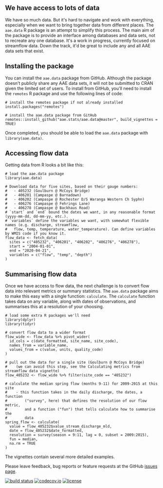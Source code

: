 ## We have access to lots of data

We have so much data. But it's hard to navigate and work with everything, especially when we want to bring together data from different places. The `aae.data` R package is an attempt to simplify this process. The main aim of the package is to provide an interface among databases and data sets, not to recreate any one database. It's a work in progress, currently focused on streamflow data. Down the track, it'd be great to include any and all AAE data sets that exist.

## Installing the package

You can install the `aae.data` package from GitHub. Although the package doesn't publicly share any AAE data sets, it will not be submitted to CRAN given the limited set of users. To install from GitHub, you'll need to install the `remotes` R package and use the following lines of code:

```{r install-packages, eval = FALSE}
# install the remotes package if not already installed
install.packages("remotes")

# install the aae.data package from GitHub
remotes::install_github("aae.stats/aae.data@master", build_vignettes = TRUE)
```

Once completed, you should be able to load the `aae.data` package with `library(aae.data)`.

## Accessing flow data

Getting data from R looks a bit like this:

```{r}
# load the aae.data package
library(aae.data)

# Download data for five sites, based on their gauge numbers:
#   - 405232 (Goulburn @ McCoys Bridge)
#   - 406201 (Campaspe @ Barnadown)
#   - 406202 (Campaspe @ Rochester D/S Waranga Western Ch Syphn)
#   - 406276 (Campaspe @ Fehrings Lane)
#   - 406278 (Campaspe @ Backhaus Road)
# `start` and `end` bound the dates we want, in any reasonable format (yyyy-mm-dd, dd-mm-yy, etc.).
# `variables` define the variables we want, with somewhat flexible names (e.g. discharge, streamflow,
#   flow, temp, temperature, water_temperature). Can define variables by WMIS code if you know it.
flow_data <- fetch_data(
  sites = c("405232", "406201", "406202", "406276", "406278"),
  start = "2004-01-01",
  end = "2020-04-21",
  variables = c("flow", "temp", "depth")
)
```

## Summarising flow data

Once we have access to flow data, the next challenge is to convert flow data into relevant metrics or summary statistics. The `aae.data` package aims to make this easy with a single function: `calculate`. The `calculate` function takes data on any variable, along with dates of observations, and summarises this at a resolution of your choosing. 

```{r}
# load some extra R packages we'll need
library(dplyr)
library(tidyr)

# convert flow data to a wider format
flow_wide <- flow_data %>% pivot_wider(
  id_cols = c(date_formatted, site_name, site_code),
  names_from = variable_name,
  values_from = c(value, units, quality_code)
)

# pull out the data for a single site (Goulburn @ McCoys Bridge)
#    (we can avoid this step, see the Calculating metrics from streamflow data vignette)
flow_405232 <- flow_wide %>% filter(site_code == "405232")

# calculate the median spring flow (months 9-11) for 2009-2015 at this site
#    - this function takes in the daily discharge, the dates, a function
#        ("survey", here) that defines the resolution of our flow metric,
#        and a function ("fun") that tells calculate how to summarise the
#        data
spring_flow <- calculate(
  value = flow_405232$value_stream_discharge_mld,
  date = flow_405232$date_formatted,
  resolution = survey(season = 9:11, lag = 0, subset = 2009:2015),
  fun = median,
  na.rm = TRUE
)
```

The vignettes contain several more detailed examples.

Please leave feedback, bug reports or feature requests at the GitHub [issues page](https://github.com/aae-stats/aae.data/issues). 

[![build status](https://travis-ci.org/aae-stats/aae.data.svg?branch=master)](https://travis-ci.org/aae-stats/aae.data) [![codecov.io](https://codecov.io/github/aae-stats/aae.data/coverage.svg?branch=master)](https://codecov.io/github/aae-stats/aae.data?branch=master) [![license](https://img.shields.io/badge/License-Apache%202.0-blue.svg)](https://opensource.org/licenses/Apache-2.0)
